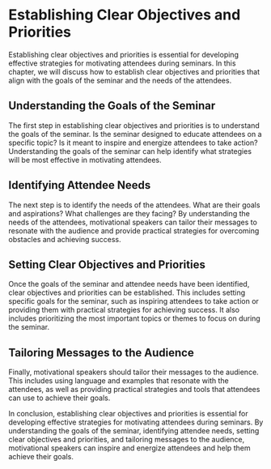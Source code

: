 # Establishing Clear Objectives and Priorities

Establishing clear objectives and priorities is essential for developing effective strategies for motivating attendees during seminars. In this chapter, we will discuss how to establish clear objectives and priorities that align with the goals of the seminar and the needs of the attendees.

Understanding the Goals of the Seminar
--------------------------------------

The first step in establishing clear objectives and priorities is to understand the goals of the seminar. Is the seminar designed to educate attendees on a specific topic? Is it meant to inspire and energize attendees to take action? Understanding the goals of the seminar can help identify what strategies will be most effective in motivating attendees.

Identifying Attendee Needs
--------------------------

The next step is to identify the needs of the attendees. What are their goals and aspirations? What challenges are they facing? By understanding the needs of the attendees, motivational speakers can tailor their messages to resonate with the audience and provide practical strategies for overcoming obstacles and achieving success.

Setting Clear Objectives and Priorities
---------------------------------------

Once the goals of the seminar and attendee needs have been identified, clear objectives and priorities can be established. This includes setting specific goals for the seminar, such as inspiring attendees to take action or providing them with practical strategies for achieving success. It also includes prioritizing the most important topics or themes to focus on during the seminar.

Tailoring Messages to the Audience
----------------------------------

Finally, motivational speakers should tailor their messages to the audience. This includes using language and examples that resonate with the attendees, as well as providing practical strategies and tools that attendees can use to achieve their goals.

In conclusion, establishing clear objectives and priorities is essential for developing effective strategies for motivating attendees during seminars. By understanding the goals of the seminar, identifying attendee needs, setting clear objectives and priorities, and tailoring messages to the audience, motivational speakers can inspire and energize attendees and help them achieve their goals.


